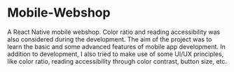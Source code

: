 # Mobile-Webshop
A React Native mobile webshop. Color ratio and reading accessibility was also considered during the development. The aim of the project
was to learn the basic and some advanced features of mobile app development. In addition to development, I also tried to make use of some
UI/UX principles, like color ratio, reading accessibility through color contrast, button size, etc.
